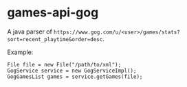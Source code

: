 # games-api-gog

A java parser of `https://www.gog.com/u/<user>/games/stats?sort=recent_playtime&order=desc`.

Example:

```
File file = new File("/path/to/xml");
GogService service = new GogServiceImpl();
GogGamesList games = service.getGames(file);
```
